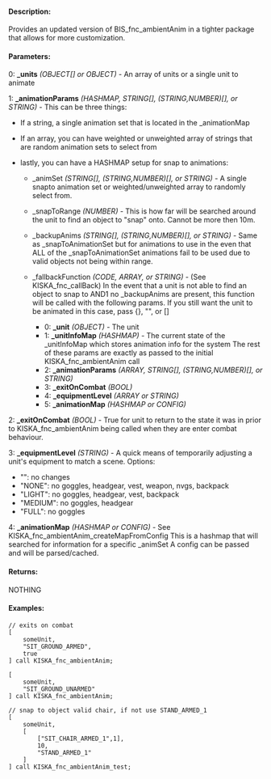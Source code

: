 #### Description:
Provides an updated version of BIS_fnc_ambientAnim in a tighter package that allows for more customization.

#### Parameters:
0: **_units** *(OBJECT[] or OBJECT)* - An array of units or a single unit to animate

1: **_animationParams** *(HASHMAP, STRING[], (STRING,NUMBER)[], or STRING)* - This can be three things:

- If a string, a single animation set that is located in the _animationMap
- If an array, you can have weighted or unweighted array of strings that are random animation sets to select from
- lastly, you can have a HASHMAP setup for snap to animations:
 
    - _animSet *(STRING[], (STRING,NUMBER)[], or STRING)* - A single snapto animation set or weighted/unweighted array to randomly select from.
    - _snapToRange *(NUMBER)* - This is how far will be searched around the unit to find an object to "snap" onto. Cannot be more then 10m.
    - _backupAnims *(STRING[], (STRING,NUMBER)[], or STRING)* - Same as _snapToAnimationSet but for animations to use in the even that 
    ALL of the _snapToAnimationSet animations fail to be used due to valid objects not being within range.
    - _fallbackFunction *(CODE, ARRAY, or STRING)* - (See KISKA_fnc_callBack) In the event that
    a unit is not able to find an object to snap to AND1 no _backupAnims are present, this function will be called with the
    following params. If you still want the unit to be animated in this case, pass {}, "", or []
        
        - 0: **_unit** *(OBJECT)* - The unit
        - 1: **_unitInfoMap** *(HASHMAP)* - The current state of the _unitInfoMap which stores animation info for the system
        The rest of these params are exactly as passed to the initial KISKA_fnc_ambientAnim call
        - 2: **_animationParams** *(ARRAY, STRING[], (STRING,NUMBER)[], or STRING)*
        - 3: **_exitOnCombat** *(BOOL)*
        - 4: **_equipmentLevel** *(ARRAY or STRING)*
        - 5: **_animationMap** *(HASHMAP or CONFIG)*


2: **_exitOnCombat** *(BOOL)* - True for unit to return to the state it was in prior to
KISKA_fnc_ambientAnim being called when they are enter combat behaviour.

3: **_equipmentLevel** *(STRING)* - A quick means of temporarily adjusting a unit's equipment to match a scene. Options:

- "": no changes
- "NONE": no goggles, headgear, vest, weapon, nvgs, backpack
- "LIGHT": no goggles, headgear, vest, backpack
- "MEDIUM": no goggles, headgear
- "FULL": no goggles


4: **_animationMap** *(HASHMAP or CONFIG)* - See KISKA_fnc_ambientAnim_createMapFromConfig
This is a hashmap that will searched for information for a specific _animSet
A config can be passed and will be parsed/cached.

#### Returns:
NOTHING

#### Examples:
```sqf
// exits on combat
[
    someUnit,
    "SIT_GROUND_ARMED",
    true
] call KISKA_fnc_ambientAnim;
```
```sqf
[
    someUnit,
    "SIT_GROUND_UNARMED"
] call KISKA_fnc_ambientAnim;
```
```sqf
// snap to object valid chair, if not use STAND_ARMED_1
[
    someUnit,
    [
        ["SIT_CHAIR_ARMED_1",1],
        10,
        "STAND_ARMED_1"
    ]
] call KISKA_fnc_ambientAnim_test;
```

